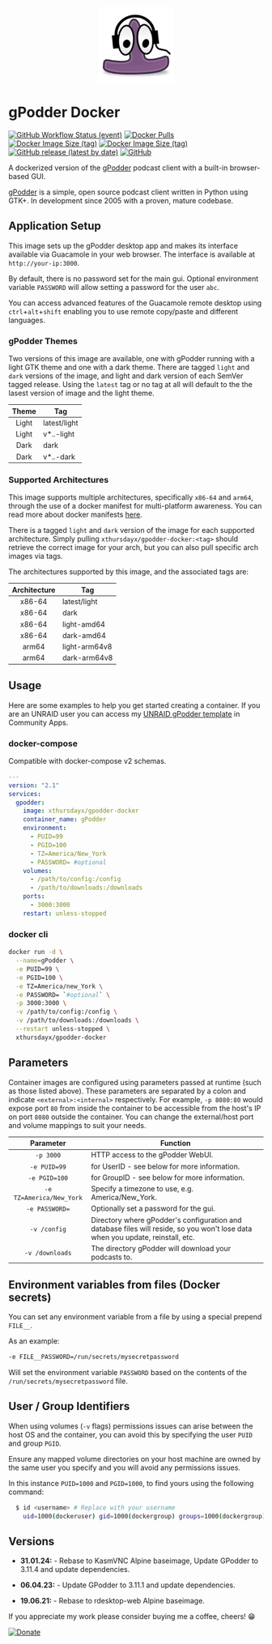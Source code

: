<p align="center">
    <img src="https://raw.githubusercontent.com/xthursdayx/docker-templates/master/xthursdayx/images/gpodder-icon.png" alt="" width="150"/>  
</p>

# gPodder Docker

[![GitHub Workflow Status (event)](https://img.shields.io/github/actions/workflow/status/xthursdayx/gpodder-docker/docker-build-and-publish.yml?branch=main&logo=githubactions&label=Image%20Builds&event=push)](https://raw.githubusercontent.com/xthursdayx/gpodder-docker/main/.github/workflows/docker-build-and-publish.yml)
[![Docker Pulls](https://img.shields.io/docker/pulls/xthursdayx/gpodder-docker?logo=docker)](https://hub.docker.com/r/xthursdayx/gpodder-docker/)
[![Docker Image Size (tag)](https://img.shields.io/docker/image-size/xthursdayx/gpodder-docker/light?logo=alpinelinux&label=Light)](https://hub.docker.com/r/xthursdayx/gpodder-docker/)
[![Docker Image Size (tag)](https://img.shields.io/docker/image-size/xthursdayx/gpodder-docker/dark?logo=alpinelinux&label=Dark)](https://hub.docker.com/r/xthursdayx/gpodder-docker/)
[![GitHub release (latest by date)](https://img.shields.io/github/v/release/xthursdayx/gpodder-docker?logo=github)](https://github.com/xthursdayx/gpodder-docker/releases)
[![GitHub](https://img.shields.io/static/v1.svg?label=xthursdayx&message=GitHub&logo=github)](https://github.com/xthursdayx "view the source for all of my repositories.")

A dockerized version of the [gPodder](https://gpodder.github.io/) podcast client with a built-in browser-based GUI.

[gPodder](https://gpodder.github.io/) is a simple, open source podcast client written in Python using GTK+. In development since 2005 with a proven, mature codebase.

## Application Setup

This image sets up the gPodder desktop app and makes its interface available via Guacamole in your web browser. The interface is available at `http://your-ip:3000`.

By default, there is no password set for the main gui. Optional environment variable `PASSWORD` will allow setting a password for the user `abc`.

You can access advanced features of the Guacamole remote desktop using `ctrl`+`alt`+`shift` enabling you to use remote copy/paste and different languages.

### gPodder Themes

Two versions of this image are available, one with gPodder running with a light GTK theme and one with a dark theme. There are tagged `light` and `dark` versions of the image, and light and dark version of each SemVer tagged release. Using the `latest` tag or no tag at all will default to the the lasest version of image and the light theme. 

| Theme | Tag |
| :----: | --- |
| Light | latest/light |
| Light |  v*.*.*-light |
| Dark | dark |
| Dark | v*.*.*-dark |

### Supported Architectures

This image supports multiple architectures, specifically `x86-64` and `arm64`, through the use of a docker manifest for multi-platform awareness. You can read more about docker manifests [here](https://github.com/docker/distribution/blob/master/docs/spec/manifest-v2-2.md#manifest-list).

There is a tagged `light` and `dark` version of the image for each supported architecture. Simply pulling `xthursdayx/gpodder-docker:<tag>` should retrieve the correct image for your arch, but you can also pull specific arch images via tags.

The architectures supported by this image, and the associated tags are:

| Architecture | Tag |
| :----: | --- |
| x86-64 | latest/light |
| x86-64 | dark |
| x86-64 | light-amd64 |
| x86-64 | dark-amd64 |
| arm64 | light-arm64v8 |
| arm64 | dark-arm64v8 |

## Usage

Here are some examples to help you get started creating a container. If you are an UNRAID user you can access my [UNRAID gPodder template](https://raw.githubusercontent.com/xthursdayx/docker-templates/master/xthursdayx/gpodder.xml) in Community Apps.

### docker-compose

Compatible with docker-compose v2 schemas.

```yaml
---
version: "2.1"
services:
  gpodder:
    image: xthursdayx/gpodder-docker
    container_name: gPodder
    environment:
      - PUID=99
      - PGID=100
      - TZ=America/New_York
      - PASSWORD= #optional
    volumes:
      - /path/to/config:/config
      - /path/to/downloads:/downloads
    ports:
      - 3000:3000
    restart: unless-stopped
```
### docker cli

```bash
docker run -d \
  --name=gPodder \
  -e PUID=99 \
  -e PGID=100 \
  -e TZ=America/new_York \
  -e PASSWORD= `#optional` \
  -p 3000:3000 \
  -v /path/to/config:/config \
  -v /path/to/downloads:/downloads \
  --restart unless-stopped \
  xthursdayx/gpodder-docker
```

## Parameters

Container images are configured using parameters passed at runtime (such as those listed above). These parameters are separated by a colon and indicate `<external>:<internal>` respectively. For example, `-p 8080:80` would expose port `80` from inside the container to be accessible from the host's IP on port `8080` outside the container. You can change the external/host port and volume mappings to suit your needs.

| Parameter | Function |
| :----: | --- |
| `-p 3000` | HTTP access to the gPodder WebUI. |
| `-e PUID=99` | for UserID - see below for more information. |
| `-e PGID=100` | for GroupID - see below for more information. |
| `-e TZ=America/New_York` | Specify a timezone to use, e.g. America/New_York. |
| `-e PASSWORD=` | Optionally set a password for the gui. |
| `-v /config` | Directory where gPodder's configuration and database files will reside, so you won't lose data when you update, reinstall, etc. |
| `-v /downloads` | The directory gPodder will download your podcasts to. |

## Environment variables from files (Docker secrets)

You can set any environment variable from a file by using a special prepend `FILE__`.

As an example:

```bash
-e FILE__PASSWORD=/run/secrets/mysecretpassword
```

Will set the environment variable `PASSWORD` based on the contents of the `/run/secrets/mysecretpassword` file.


## User / Group Identifiers

When using volumes (`-v` flags) permissions issues can arise between the host OS and the container, you can avoid this by specifying the user `PUID` and group `PGID`.

Ensure any mapped volume directories on your host machine are owned by the same user you specify and you will avoid any permissions issues.

In this instance `PUID=1000` and `PGID=1000`, to find yours using the following command:

```bash
  $ id <username> # Replace with your username
    uid=1000(dockeruser) gid=1000(dockergroup) groups=1000(dockergroup)
```   

## Versions
* **31.01.24:** - Rebase to KasmVNC Alpine baseimage, Update GPodder to 3.11.4 and update dependencies.

* **06.04.23:** - Update GPodder to 3.11.1 and update dependencies.

* **19.06.21:** -  Rebase to rdesktop-web Alpine baseimage.


If you appreciate my work please consider buying me a coffee, cheers! 😁

<a href="https://www.buymeacoffee.com/xthursdayx"><img src="https://www.paypal.com/en_US/i/btn/btn_donate_SM.gif" alt="Donate" style="width:74px;height:auto;" width="74"></a>
